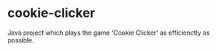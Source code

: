 cookie-clicker
==============

Java project which plays the game 'Cookie Clicker' as efficienctly as possible.
